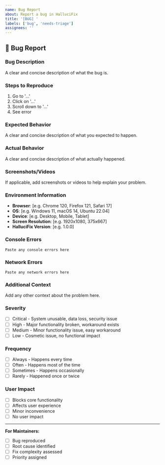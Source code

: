 ```yaml
---
name: Bug Report
about: Report a bug in HalluciFix
title: '[BUG] '
labels: ['bug', 'needs-triage']
assignees: ''
---
```


## 🐛 Bug Report

### **Bug Description**
A clear and concise description of what the bug is.

### **Steps to Reproduce**
1. Go to '...'
2. Click on '...'
3. Scroll down to '...'
4. See error

### **Expected Behavior**
A clear and concise description of what you expected to happen.

### **Actual Behavior**
A clear and concise description of what actually happened.

### **Screenshots/Videos**
If applicable, add screenshots or videos to help explain your problem.

### **Environment Information**
- **Browser**: [e.g. Chrome 120, Firefox 121, Safari 17]
- **OS**: [e.g. Windows 11, macOS 14, Ubuntu 22.04]
- **Device**: [e.g. Desktop, Mobile, Tablet]
- **Screen Resolution**: [e.g. 1920x1080, 375x667]
- **HalluciFix Version**: [e.g. 1.0.0]

### **Console Errors**
```
Paste any console errors here
```

### **Network Errors**
```
Paste any network errors here
```

### **Additional Context**
Add any other context about the problem here.

### **Severity**
- [ ] Critical - System unusable, data loss, security issue
- [ ] High - Major functionality broken, workaround exists
- [ ] Medium - Minor functionality issue, easy workaround
- [ ] Low - Cosmetic issue, no functional impact

### **Frequency**
- [ ] Always - Happens every time
- [ ] Often - Happens most of the time
- [ ] Sometimes - Happens occasionally
- [ ] Rarely - Happened once or twice

### **User Impact**
- [ ] Blocks core functionality
- [ ] Affects user experience
- [ ] Minor inconvenience
- [ ] No user impact

---

**For Maintainers:**
- [ ] Bug reproduced
- [ ] Root cause identified
- [ ] Fix complexity assessed
- [ ] Priority assigned
